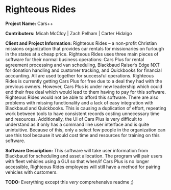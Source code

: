 # Righteous Rides

**Project Name:** Cars++

**Contributers:** Micah McCloy | Zach Pelham | Carter Hidalgo

**Client and Project Information:** Righteous Rides – a non-profit Christian missions organization that provides car rentals for missionaries on furlough in the states at a cheap price. 
Righteous Rides uses three main pieces of software for their normal business operations: Cars Plus for rental agreement processing and van scheduling, Blackbaud Raiser’s 
Edge NXT for donation handling and customer tracking, and Quickbooks for financial accounting. All are used together for successful operations.
Righteous Rides is currently getting Cars Plus for free due to a deal they had with the previous owners. However, Cars Plus is under new leadership which could end their free 
deal which would lead to them having to pay for this software. Righteous Rides would not be able to afford this software.
There are also problems with missing functionality and a lack of easy integration with Blackbaud and Quickbooks. This is causing a duplication of effort, repeating work between 
tools to have consistent records costing unnecessary time and resources.
Additionally, the UI of Cars Plus is very difficult to understand as it only has a command line user interface and is quite unintuitive. Because of this, only a select few people in the organization 
can use this tool because it would cost time and resources for training on this software.

**Software Description:** This software will take user information from Blackbaud for scheduling and asset allocation. The program will pair users with fleet vehicles using a GUI so that 
when/if Cars Plus is no longer accessible, Righteous Rides employees will still have a method for pairing vehicles with customers. 

**TODO:** Everything except this *very* comprehensive readme ;)
